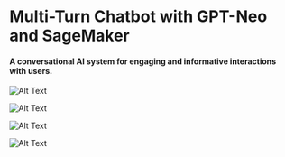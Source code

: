 # Multi-Turn Chatbot with GPT-Neo and SageMaker
#### A conversational AI system for engaging and informative interactions with users.

![Alt Text](./img/mct1.png)

![Alt Text](img/mct2.png)

![Alt Text](./img/mct3.png)

![Alt Text](./img/mct4.png)
